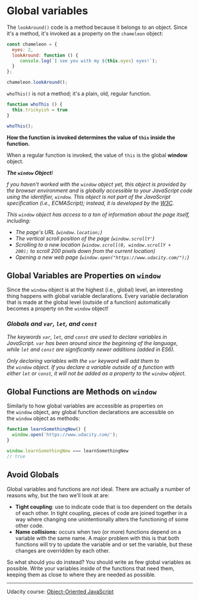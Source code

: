 # Global variables

The `lookAround()` code is a method because it belongs to an object. Since it's a method, it's invoked as a property on the `chameleon` object:

```jsx
const chameleon = {
  eyes: 2,
  lookAround: function () {
     console.log(`I see you with my ${this.eyes} eyes!`);
  }
};

chameleon.lookAround();
```

`whoThis()` is not a method; it's a plain, old, regular function.

```jsx
function whoThis () {
  this.trickyish = true
}

whoThis();
```

**How the function is invoked determines the value of `this` inside the function.**

When a regular function is invoked, the value of `this` is the global **window** object.

***The `window` Object**I*

*f you haven't worked with the `window` object yet, this object is provided by the browser environment and is globally accessible to your JavaScript code using the identifier, `window`. This object is not part of the JavaScript specification (i.e., ECMAScript); instead, it is developed by the [W3C](https://www.w3.org/Consortium/).*

*This `window` object has access to a ton of information about the page itself, including:*

- *The page's URL (`window.location;`)*
- *The vertical scroll position of the page (`window.scrollY'`)*
- *Scrolling to a new location (`window.scroll(0, window.scrollY + 200);` to scroll 200 pixels down from the current location)*
- *Opening a new web page (`window.open("https://www.udacity.com/");`)*

## **Global Variables are Properties on `window`**

Since the `window` object is at the highest (i.e., global) level, an interesting thing happens with global variable declarations. Every variable declaration that is made at the global level (outside of a function) automatically becomes a property on the `window` object!

### ***Globals and `var`, `let`, and `const`***

*The keywords `var`, `let`, and `const` are used to declare variables in JavaScript. `var` has been around since the beginning of the language, while `let` and `const` are significantly newer additions (added in ES6).*

*Only declaring variables with the `var` keyword will add them to the `window` object. If you declare a variable outside of a function with either `let` or `const`, it will not be added as a property to the `window` object.*

## **Global Functions are Methods on `window`**

Similarly to how global variables are accessible as properties on the `window` object, any global function declarations are accessible on the `window` object as methods:

```jsx
function learnSomethingNew() {
  window.open('https://www.udacity.com/');
}

window.learnSomethingNew === learnSomethingNew
// true
```

## **Avoid Globals**

Global variables and functions are *not* ideal. There are actually a number of reasons why, but the two we'll look at are:

- **Tight coupling**: use to indicate code that is too dependent on the details of each other. In tight coupling, pieces of code are joined together in a way where changing one unintentionally alters the functioning of some other code.
- **Name collisions:** occurs when two (or more) functions depend on a variable with the same name. A major problem with this is that both functions will try to update the variable and or set the variable, but these changes are overridden by each other.

So what should you do instead? You should write as few global variables as possible. Write your variables inside of the functions that need them, keeping them as close to where they are needed as possible.

---

Udacity course: [Object-Oriented JavaScript](https://www.udacity.com/course/object-oriented-javascript--ud711)
